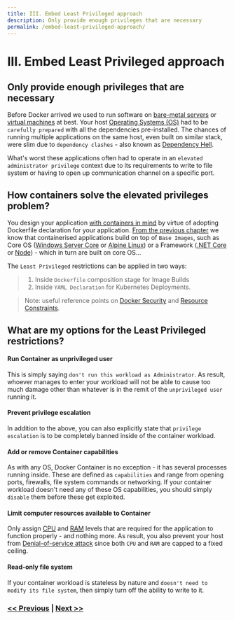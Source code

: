 ```yaml
---
title: III. Embed Least Privileged approach
description: Only provide enough privileges that are necessary
permalink: /embed-least-privileged-approach/
---
```


# III. Embed Least Privileged approach

## Only provide enough privileges that are necessary

Before Docker arrived we used to run software on [bare-metal servers](https://en.wikipedia.org/wiki/Bare-metal_server) or [virtual machines](https://en.wikipedia.org/wiki/Virtual_machine) at best. Your host [Operating Systems (OS)](https://en.wikipedia.org/wiki/Operating_system) had to be `carefully prepared` with all the dependencies pre-installed. The chances of running multiple applications on the same host, even built on similar stack, were slim due to `dependency clashes` - also known as [Dependency Hell](https://en.wikipedia.org/wiki/Dependency_hell).

What's worst these applications often had to operate in an `elevated administrator privilege` context due to its requirements to write to file system or having to open up communication channel on a specific port.

## How containers solve the elevated privileges problem?

You design your application [with containers in mind](/start-thinking-containers) by virtue of adopting Dockerfile declaration for your application. [From the previous chapter](/start-thinking-containers) we know that containerised applications build on top of `Base Images`, such as Core OS ([Windows Server Core](https://hub.docker.com/_/microsoft-windows-servercore) or [Alpine Linux](https://hub.docker.com/_/alpine)) or a Framework ([.NET Core](https://hub.docker.com/_/microsoft-dotnet-core) or [Node](https://hub.docker.com/_/node)) - which in turn are built on core OS...

The `Least Privileged` restrictions can be applied in two ways: 
> 1. Inside `Dockerfile` composition stage for Image Builds
> 2. Inside `YAML Declaration` for Kubernetes Deployments.

> Note: useful reference points on [Docker Security](https://docs.docker.com/engine/security/) and [Resource Constraints](https://docs.docker.com/config/containers/resource_constraints/).

## What are my options for the Least Privileged restrictions?

#### Run Container as unprivileged user

This is simply saying `don't run this workload as Administrator`. As result, whoever manages to enter your workload will not be able to cause too much damage other than whatever is in the remit of the `unprivileged user` running it.

#### Prevent privilege escalation

In addition to the above, you can also explicitly state that `privilege escalation` is to be completely banned inside of the container workload.

#### Add or remove Container capabilities

As with any OS, Docker Container is no exception - it has several processes running inside. These are defined as `capabilities` and range from opening ports, firewalls, file system commands or networking. If your container workload doesn't need any of these OS capabilities, you should simply `disable` them before these get exploited.

#### Limit computer resources available to Container

Only assign [CPU](https://en.wikipedia.org/wiki/Central_processing_unit) and [RAM](https://en.wikipedia.org/wiki/Random-access_memory) levels that are required for the application to function properly - and nothing more. As result, you also prevent your host from [Denial-of-service attack](https://en.wikipedia.org/wiki/Denial-of-service_attack) since both `CPU` and `RAM` are capped to a fixed ceiling.

#### Read-only file system

If your container workload is stateless by nature and `doesn't need to modify its file system`, then simply turn off the ability to write to it.

### [<< Previous](/start-thinking-containers) | [Next >>](/adopt-mesh-app-and-service-architecture)